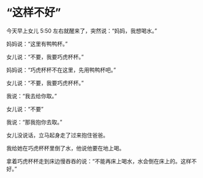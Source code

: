 # “这样不好”

今天早上女儿 5:50 左右就醒来了，突然说：“妈妈，我想喝水。”

妈妈说：“这里有鸭鸭杯。”

女儿说：“不要，我要巧虎杯杯。”

妈妈说：“巧虎杯杯不在这里，先用鸭鸭杯吧。”

女儿说：“不要，我要巧虎杯杯。”

我说：“我去给你取。”

女儿说：“不要”

我说：“那我抱你去取。”

女儿没说话，立马起身走了过来抱住爸爸。

我给她在巧虎杯杯里倒了水，他说他要在地上喝。

拿着巧虎杯杯走到床边慢吞吞的说：“不能再床上喝水，水会倒在床上的。这样不好。”

